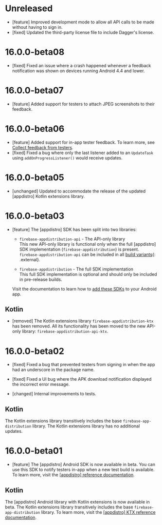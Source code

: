 # Unreleased
* [feature] Improved development mode to allow all API calls to be made without having to sign in.
* [fixed] Updated the third-party license file to include Dagger's license.

# 16.0.0-beta08
* [fixed] Fixed an issue where a crash happened whenever a feedback
  notification was shown on devices running Android 4.4 and lower.

# 16.0.0-beta07
* [feature] Added support for testers to attach JPEG screenshots to their
  feedback.

# 16.0.0-beta06
* [feature] Added support for in-app tester feedback. To learn more, see
  [Collect feedback from testers](/docs/app-distribution/collect-feedback-from-testers).
* [fixed] Fixed a bug where only the last listener added to an `UpdateTask`
  using `addOnProgressListener()` would receive updates.

# 16.0.0-beta05
* [unchanged] Updated to accommodate the release of the updated
  [appdistro] Kotlin extensions library.

# 16.0.0-beta03
* [feature] The [appdistro] SDK has been split into two libraries:

  * `firebase-appdistribution-api` - The API-only library<br>
    This new API-only library is functional only when the full
    [appdistro] SDK implementation (`firebase-appdistribution`) is present.
    `firebase-appdistribution-api` can be included in all
    [build variants](https://developer.android.com/studio/build/build-variants){: .external}.

  * `firebase-appdistribution` - The full SDK implementation<br>
    This full SDK implementation is optional and should only be included in
    pre-release builds.

  Visit the documentation to learn how to
  [add these SDKs](/docs/app-distribution/set-up-alerts?platform=android#add-appdistro)
  to your Android app.


## Kotlin
* [removed] The Kotlin extensions library `firebase-appdistribution-ktx`
  has been removed. All its functionality has been moved to the new API-only
  library: `firebase-appdistribution-api-ktx`.

# 16.0.0-beta02
* [fixed] Fixed a bug that prevented testers from signing in when the app had
an underscore in the package name.

* [fixed] Fixed a UI bug where the APK download notification displayed the
incorrect error message.

* [changed] Internal improvements to tests.


## Kotlin
The Kotlin extensions library transitively includes the base
`firebase-app-distribution` library. The Kotlin extensions library has no
additional updates.

# 16.0.0-beta01
* [feature] The [appdistro] Android SDK is now available in beta. You
  can use this SDK to notify testers in-app when a new test build is available.
  To learn more, visit the
  [[appdistro] reference documentation](/docs/reference/android/com/google/firebase/appdistribution/package-summary).


## Kotlin
The [appdistro] Android library with Kotlin extensions is now available in
beta. The Kotlin extensions library transitively includes the base
`firebase-app-distribution` library. To learn more, visit the
[[appdistro] KTX reference documentation](/docs/reference/kotlin/com/google/firebase/appdistribution/ktx/package-summary).
